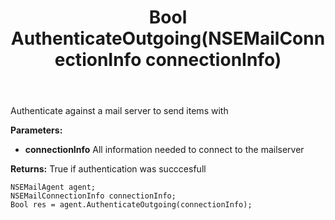 ﻿---
uid: crmscript_ref_NSEMailAgent_AuthenticateOutgoing
title: Bool AuthenticateOutgoing(NSEMailConnectionInfo connectionInfo)
intellisense: NSEMailAgent.AuthenticateOutgoing
keywords: NSEMailAgent, AuthenticateOutgoing
so.topic: reference
---

Authenticate against a mail server to send items with

**Parameters:**
 - **connectionInfo** All information needed to connect to the mailserver

**Returns:** True if authentication was succcesfull

```crmscript
NSEMailAgent agent;
NSEMailConnectionInfo connectionInfo;
Bool res = agent.AuthenticateOutgoing(connectionInfo);
```

